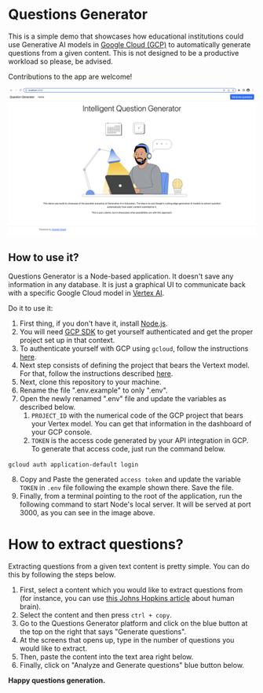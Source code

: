 # Questions Generator

This is a simple demo that showcases how educational institutions could use Generative AI models in [Google Cloud (GCP)](https://cloud.google.com) to automatically generate questions from a given content. This is not designed to be a productive workload so please, be advised.

Contributions to the app are welcome!

![Questions Generator](public/img/intro-qg.png)

## How to use it?

Questions Generator is a Node-based application. It doesn't save any information in any database. It is just a graphical UI to communicate back with a specific Google Cloud model in [Vertex AI](https://cloud.google.com/vertex-ai).

Do it to use it:

1. First thing, if you don't have it, install [Node.js](https://nodejs.org/en).
2. You will need [GCP SDK](https://cloud.google.com/sdk/docs/install) to get yourself authenticated and get the proper project set up in that context.
3. To authenticate yourself with GCP using `gcloud`, follow the instructions [here](https://cloud.google.com/sdk/gcloud/reference/auth/login).
4. Next step consists of defining the project that bears the Vertext model. For that, follow the instructions described [here](https://cloud.google.com/sdk/gcloud/reference/config/set).
5. Next, clone this repository to your machine.
6. Rename the file ".env.example" to only ".env".
7. Open the newly renamed ".env" file and update the variables as described below.
   1. `PROJECT_ID` with the numerical code of the GCP project that bears your Vertex model. You can get that information in the dashboard of your GCP console.
   2. `TOKEN` is the access code generated by your API integration in GCP. To generate that access code, just run the command below.

``gcloud auth application-default login``

8. Copy and Paste the generated `access token` and update the variable `TOKEN` in `.env` file following the example shown there. Save the file.
9. Finally, from a terminal pointing to the root of the application, run the following command to start Node's local server. It will be served at port 3000, as you can see in the image above.

# How to extract questions?

Extracting questions from a given text content is pretty simple. You can do this by following the steps below.

1. First, select a content which you would like to extract questions from (for instance, you can use [this Johns Hopkins article](https://www.hopkinsmedicine.org/health/conditions-and-diseases/anatomy-of-the-brain) about human brain).
2. Select the content and then press `ctrl + copy`.
3. Go to the Questions Generator platform and click on the blue button at the top on the right that says "Generate questions".
4. At the screens that opens up, type in the number of questions you would like to extract.
5. Then, paste the content into the text area right below.
6. Finally, click on "Analyze and Generate questions" blue button below.

**Happy questions generation.**